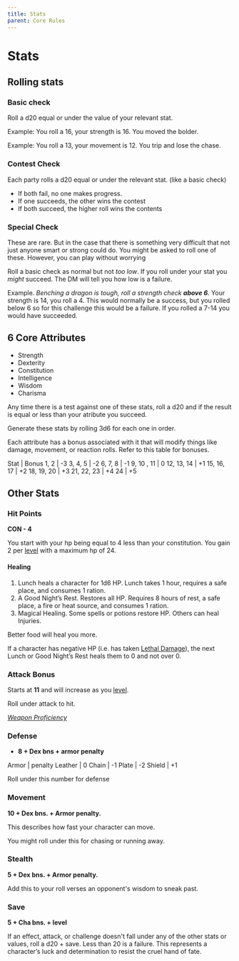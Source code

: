 ```yaml
---
title: Stats
parent: Core Rules
---
```

# Stats

## Rolling stats

### Basic check

Roll a d20 equal or under the value of your relevant stat. 

Example: You roll a 16, your strength is 16. You moved the bolder. 

Example: You roll a 13, your movement is 12. You trip and lose the chase.

### Contest Check

Each party rolls a d20 equal or under the relevant stat. (like a basic check)

- If both fail, no one makes progress. 
- If one succeeds, the other wins the contest
- If both succeed, the higher roll wins the contents 

### Special Check

These are rare. But in the case that there is something very difficult that not
just anyone smart or strong could do. You might be asked to roll one of these. 
However, you can play without worrying 

Roll a basic check as normal but not *too low*. 
If you roll under your stat you *might* succeed.
The DM will tell you how low is a failure. 

Example. 
*Benching a dragon is tough, roll a strength check **above 6**.*
Your strength is 14, you roll a 4. 
This would normally be a success, but you rolled below 6 so for this challenge
this would be a failure. If you rolled a 7-14 you would have succeeded. 


## 6 Core Attributes

- Strength
- Dexterity
- Constitution
- Intelligence
- Wisdom
- Charisma

Any time there is a test against one of these stats, roll a d20 and if the
result is equal or less than your atribute you succeed.

Generate these stats by rolling 3d6 for each one in order.

Each attribute has a bonus associated with it that will modify things like
damage, movement, or reaction rolls.
Refer to this table for bonuses.

Stat | Bonus
1, 2 | -3
3, 4, 5 | -2
6, 7, 8 | -1
9, 10 , 11 | 0
12, 13, 14 | +1
15, 16, 17 | +2
18, 19, 20 | +3
21, 22, 23 | +4
24 | +5

## Other Stats

### Hit Points

**CON - 4**

You start with your hp being equal to 4 less than your constitution.
You gain 2 per [level](level.md) with a maximum hp of 24.

#### Healing

1. Lunch heals a character for 1d6 HP. Lunch takes 1 hour, requires a safe place, and consumes 1 ration.
2. A Good Night’s Rest. Restores all HP. Requires 8 hours of rest, a safe place, a fire or heat source, and consumes 1 ration.
3. Magical Healing. Some spells or potions restore HP. Others can heal Injuries.

Better food will heal you more.

If a character has negative HP (i.e. has taken [Lethal
Damage](DeathDismemberment.md)),
the next Lunch or Good Night’s Rest heals them to 0 and not
over 0.

### Attack Bonus

Starts at **11** and will increase as you [level](level.md). 

Roll under attack to hit.

*[Weapon Proficiency](combat#weapon-proficiency)*

### Defense

- **8 + Dex bns + armor penalty**

Armor | penalty
Leather | 0
Chain | -1
Plate | -2
Shield | +1 

Roll under this number for defense

### Movement

**10 + Dex bns. +  Armor penalty.**

This describes how fast your character can move. 

You might roll under this for chasing or running away.

### Stealth

**5 + Dex bns. +  Armor penalty.**

Add this to your roll verses an opponent's wisdom to sneak past.

### Save

**5 + Cha bns. + level**

If an effect, attack,
or challenge doesn't fall under any of the other stats or values,
roll a d20 + save. 
Less than 20 is a failure. 
This represents a character’s luck and determination
to resist the cruel hand of fate.

